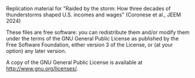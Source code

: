 Replication material for "Raided by the storm: How three decades of thunderstorms shaped U.S. incomes and wages" (Coronese et al., JEEM 2024) 

These files are free software: you can redistribute them and/or modify them under the terms of the GNU General Public License as published by the Free Software Foundation, either version 3 of the License, or (at your option) any later version.

A copy of the GNU General Public License is available at http://www.gnu.org/licenses/.
